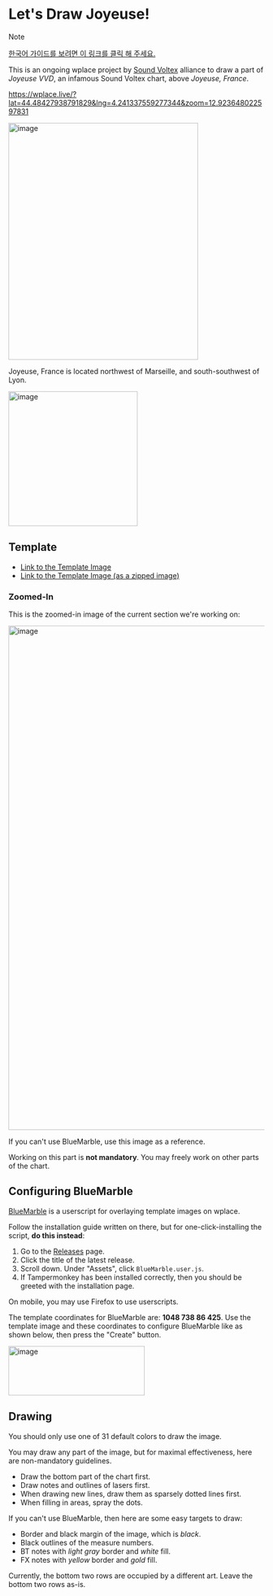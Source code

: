 # Let's Draw Joyeuse!

> [!NOTE]
> [한국어 가이드를 보려면 이 링크를 클릭 해 주세요.](./README.ko.md)

This is an ongoing wplace project by [Sound Voltex](https://wplace.live/join?id=01989f5c-68ff-7a63-8f28-d965e94dbab1) alliance to draw a part of *Joyeuse VVD*, an infamous Sound Voltex chart, above *Joyeuse, France*.

<https://wplace.live/?lat=44.48427938791829&lng=4.241337559277344&zoom=12.923648022597831>

<img width="373" height="466" alt="image" src="https://github.com/user-attachments/assets/da4fc31a-d617-4179-9744-a093c07d2fb4" />

Joyeuse, France is located northwest of Marseille, and south-southwest of Lyon.

<img width="254" height="265" alt="image" src="https://github.com/user-attachments/assets/0a8c1790-4e15-4b73-b936-d69e057779e1" />

## Template

- [Link to the Template Image](./joyeuse_plan.png)
- [Link to the Template Image (as a zipped image)](./joyeuse_plan.zip)

### Zoomed-In

This is the zoomed-in image of the current section we're working on:

<img width="963" height="992" alt="image" src="https://github.com/user-attachments/assets/3cacfeed-8fff-4302-abc3-cbb4df317691" />

If you can't use BlueMarble, use this image as a reference.

Working on this part is **not mandatory**. You may freely work on other parts of the chart.

## Configuring BlueMarble

[BlueMarble](https://github.com/SwingTheVine/Wplace-BlueMarble) is a userscript for overlaying template images on wplace.

Follow the installation guide written on there, but for one-click-installing the script, **do this instead**:

1. Go to the [Releases](https://github.com/SwingTheVine/Wplace-BlueMarble/releases) page.
2. Click the title of the latest release.
3. Scroll down. Under "Assets", click `BlueMarble.user.js`.
4. If Tampermonkey has been installed correctly, then you should be greeted with the installation page.

On mobile, you may use Firefox to use userscripts.

The template coordinates for BlueMarble are: **1048 738 86 425**. Use the template image and these coordinates to configure BlueMarble like as shown below, then press the "Create" button.

<img width="268" height="97" alt="image" src="https://github.com/user-attachments/assets/ddbded3c-670d-44e5-9db0-48e991a83f57" />

## Drawing

You should only use one of 31 default colors to draw the image.

You may draw any part of the image, but for maximal effectiveness, here are non-mandatory guidelines.

- Draw the bottom part of the chart first.
- Draw notes and outlines of lasers first.
- When drawing new lines, draw them as sparsely dotted lines first.
- When filling in areas, spray the dots.

If you can't use BlueMarble, then here are some easy targets to draw:

- Border and black margin of the image, which is *black*.
- Black outlines of the measure numbers.
- BT notes with *light gray* border and *white* fill.
- FX notes with *yellow* border and *gold* fill.

Currently, the bottom two rows are occupied by a different art. Leave the bottom two rows as-is.
